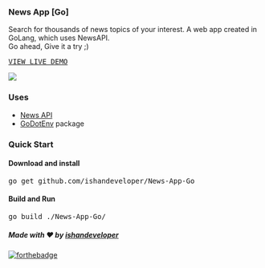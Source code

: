 ### News App [Go]
Search for thousands of news topics of your interest. A web app created in GoLang, which uses NewsAPI. 
<br>Go ahead,  Give it a try ;)
<pre><a href="https://idevnews.herokuapp.com/">VIEW LIVE DEMO</a></pre>

<img src="https://github.com/ishandeveloper/News-App-Go/blob/master/assets/demo.gif?raw=true">

### Uses
* [News API](https://newsapi.org/)
* [GoDotEnv](https://github.com/joho/godotenv) package

### Quick Start
#### Download and install
<pre>go get github.com/ishandeveloper/News-App-Go</pre>

#### Build and Run
<pre>go build ./News-App-Go/</pre>


##### Made with ♥ by <a href="https://github.com/ishandeveloper">ishandeveloper</a>

[![forthebadge](https://forthebadge.com/images/badges/built-with-love.svg)](https://github.com/ishandeveloper)
